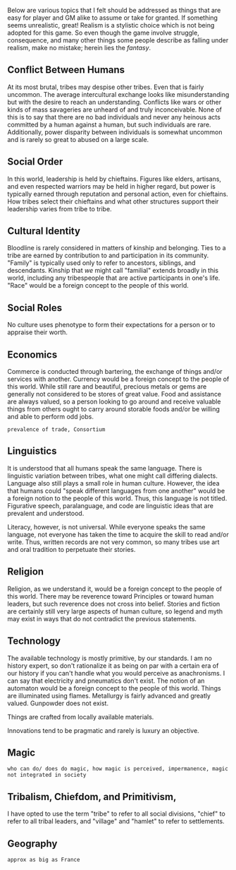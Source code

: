 Below are various topics that I felt should be addressed as things that are easy for player and GM alike to assume or take for granted. If something seems unrealistic, great! Realism is a stylistic choice which is not being adopted for this game. So even though the game involve struggle, consequence, and many other things some people describe as falling under realism, make no mistake; herein lies the *fantasy*.
## Conflict Between Humans
At its most brutal, tribes may despise other tribes. Even that is fairly uncommon. The average intercultural exchange looks like misunderstanding but with the desire to reach an understanding. Conflicts like wars or other kinds of mass savageries are unheard of and truly inconceivable. None of this is to say that there are no bad individuals and never any heinous acts committed by a human against a human, but such individuals are rare. Additionally, power disparity between individuals is somewhat uncommon and is rarely so great to abused on a large scale.
## Social Order
In this world, leadership is held by chieftains. Figures like elders, artisans, and even respected warriors may be held in higher regard, but power is typically earned through reputation and personal action, even for chieftains. How tribes select their chieftains and what other structures support their leadership varies from tribe to tribe.
## Cultural Identity
Bloodline is rarely considered in matters of kinship and belonging. Ties to a tribe are earned by contribution to and participation in its community. "Family" is typically used only to refer to ancestors, siblings, and descendants. Kinship that *we* might call "familial" extends broadly in this world, including any tribespeople that are active participants in one's life. "Race" would be a foreign concept to the people of this world.
## Social Roles
No culture uses phenotype to form their expectations for a person or to appraise their worth.
## Economics
Commerce is conducted through bartering, the exchange of things and/or services with another. Currency would be a foreign concept to the people of this world. While still rare and beautiful, precious metals or gems are generally not considered to be stores of great value. Food and assistance are always valued, so a person looking to go around and receive valuable things from others ought to carry around storable foods and/or be willing and able to perform odd jobs.

`prevalence of trade, Consortium`
## Linguistics
It is understood that all humans speak the same language. There is linguistic variation between tribes, what one might call differing dialects. Language also still plays a small role in human culture. However, the idea that humans could "speak different languages from one another" would be a foreign notion to the people of this world. Thus, this language is not titled. Figurative speech, paralanguage, and code are linguistic ideas that are prevalent and understood.

Literacy, however, is not universal. While everyone speaks the same language, not everyone has taken the time to acquire the skill to read and/or write. Thus, written records are not very common, so many tribes use art and oral tradition to perpetuate their stories.
## Religion
Religion, as we understand it, would be a foreign concept to the people of this world. There may be reverence toward Principles or toward human leaders, but such reverence does not cross into belief. Stories and fiction are certainly still very large aspects of human culture, so legend and myth may exist in ways that do not contradict the previous statements.
## Technology
The available technology is mostly primitive, by our standards. I am no history expert, so don't rationalize it as being on par with a certain era of our history if you can't handle what you would perceive as anachronisms. I can say that electricity and pneumatics don't exist. The notion of an automaton would be a foreign concept to the people of this world. Things are illuminated using flames. Metallurgy is fairly advanced and greatly valued. Gunpowder does not exist.

Things are crafted from locally available materials.

Innovations tend to be pragmatic and rarely is luxury an objective.
## Magic
`who can do/ does do magic, how magic is perceived, impermanence, magic not integrated in society`
## Tribalism, Chiefdom, and Primitivism,
I have opted to use the term "tribe" to refer to all social divisions, "chief" to refer to all tribal leaders, and "village" and "hamlet" to refer to settlements. 
## Geography
`approx as big as France`